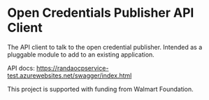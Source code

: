 # Open Credentials Publisher API Client

The API client to talk to the open credential publisher.  Intended as a pluggable module to add to an existing application.

API docs: https://randaocpservice-test.azurewebsites.net/swagger/index.html

This project is supported with funding from Walmart Foundation.

